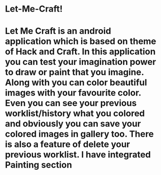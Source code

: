 # Let-Me-Craft!
# Let Me Craft is an android application which is based on theme of Hack and Craft. In this application you can test your imagination power to draw or paint that  you imagine. Along with you can color beautiful images with your favourite color. Even you can see your previous worklist/history what you colored and obviously you can save your colored images in gallery too. There is also a feature of delete your previous worklist. I have integrated Painting section 
